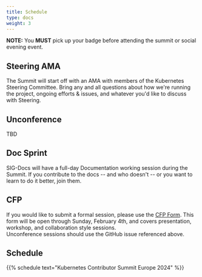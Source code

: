 ```yaml
---
title: Schedule
type: docs
weight: 3
---
```


**NOTE:** You **MUST** pick up your badge before attending the summit or social evening event.

## Steering AMA

The Summit will start off with an AMA with members of the Kubernetes Steering
Committee.  Bring any and all questions about how we're running the project,
ongoing efforts & issues, and whatever you'd like to discuss with Steering.

## Unconference

TBD

## Doc Sprint

SIG-Docs will have a full-day Documentation working session during the Summit.
If you contribute to the docs -- and who doesn't -- or you want to learn to
do it better, join them.

## CFP

If you would like to submit a formal session, please use the [CFP Form]().
This form will be open through Sunday, February 4th, and covers presentation, workshop, and collaboration style sessions.  
Unconference sessions should use the GitHub issue referenced above.

## Schedule

{{% schedule
  text="Kubernetes Contributor Summit Europe 2024"
%}}

